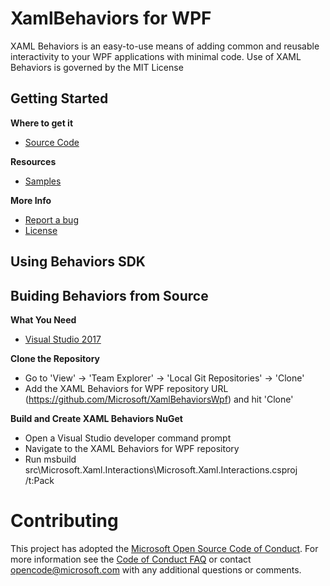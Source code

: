 # XamlBehaviors for WPF

XAML Behaviors is an easy-to-use means of adding common and reusable interactivity to your WPF applications with minimal code. Use of XAML Behaviors is governed by the MIT License

Getting Started
-------------------
**Where to get it**
 - [Source Code](https://github.com/Microsoft/XamlBehaviorsWpf)

**Resources**
 - [Samples](https://github.com/Microsoft/XamlBehaviorsWpf/tree/master/samples)

**More Info**
 - [Report a bug](https://github.com/Microsoft/XamlBehaviorsWpf/issues)
 - [License](https://opensource.org/licenses/MIT)

Using Behaviors SDK
-------------------

Buiding Behaviors from Source
------------------------------
**What You Need**

 - [Visual Studio 2017](https://www.visualstudio.com/features/windows-apps-games-vs)

**Clone the Repository**

 - Go to 'View' -> 'Team Explorer' -> 'Local Git Repositories' -> 'Clone'
 - Add the XAML Behaviors for WPF repository URL (https://github.com/Microsoft/XamlBehaviorsWpf) and hit 'Clone'

**Build and Create XAML Behaviors NuGet**
 - Open a Visual Studio developer command prompt
 - Navigate to the XAML Behaviors for WPF repository
 - Run msbuild src\Microsoft.Xaml.Interactions\Microsoft.Xaml.Interactions.csproj /t:Pack

# Contributing

This project has adopted the [Microsoft Open Source Code of Conduct](https://opensource.microsoft.com/codeofconduct/). For more information see the [Code of Conduct FAQ](https://opensource.microsoft.com/codeofconduct/faq/) or contact [opencode@microsoft.com](mailto:opencode@microsoft.com) with any additional questions or comments.